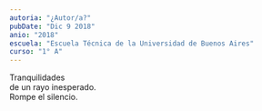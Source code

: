 ```yaml
---
autoria: "¿Autor/a?"
pubDate: "Dic 9 2018"
anio: "2018"
escuela: "Escuela Técnica de la Universidad de Buenos Aires"
curso: "1° A"
---
```

Tranquilidades\
de un rayo inesperado.\
Rompe el silencio.